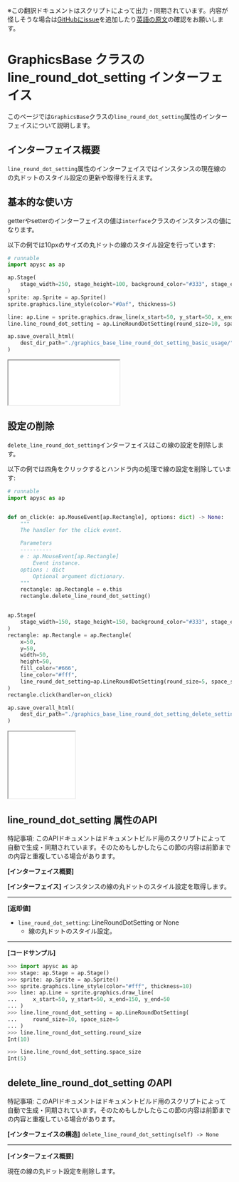 <span class="inconspicuous-txt">※この翻訳ドキュメントはスクリプトによって出力・同期されています。内容が怪しそうな場合は<a href="https://github.com/simon-ritchie/apysc/issues" target="_blank">GitHubにissue</a>を追加したり[英語の原文](https://simon-ritchie.github.io/apysc/en/graphics_base_line_round_dot_setting.html)の確認をお願いします。</span>

# GraphicsBase クラスの line_round_dot_setting インターフェイス

このページでは`GraphicsBase`クラスの`line_round_dot_setting`属性のインターフェイスについて説明します。

## インターフェイス概要

`line_round_dot_setting`属性のインターフェイスではインスタンスの現在線のの丸ドットのスタイル設定の更新や取得を行えます。

## 基本的な使い方

getterやsetterのインターフェイスの値は`interface`クラスのインスタンスの値になります。

以下の例では10pxのサイズの丸ドットの線のスタイル設定を行っています:

```py
# runnable
import apysc as ap

ap.Stage(
    stage_width=250, stage_height=100, background_color="#333", stage_elem_id="stage"
)
sprite: ap.Sprite = ap.Sprite()
sprite.graphics.line_style(color="#0af", thickness=5)

line: ap.Line = sprite.graphics.draw_line(x_start=50, y_start=50, x_end=200, y_end=50)
line.line_round_dot_setting = ap.LineRoundDotSetting(round_size=10, space_size=5)

ap.save_overall_html(
    dest_dir_path="./graphics_base_line_round_dot_setting_basic_usage/"
)
```

<iframe src="static/graphics_base_line_round_dot_setting_basic_usage/index.html" width="250" height="100"></iframe>

## 設定の削除

`delete_line_round_dot_setting`インターフェイスはこの線の設定を削除します。

以下の例では四角をクリックするとハンドラ内の処理で線の設定を削除しています:

```py
# runnable
import apysc as ap


def on_click(e: ap.MouseEvent[ap.Rectangle], options: dict) -> None:
    """
    The handler for the click event.

    Parameters
    ----------
    e : ap.MouseEvent[ap.Rectangle]
        Event instance.
    options : dict
        Optional argument dictionary.
    """
    rectangle: ap.Rectangle = e.this
    rectangle.delete_line_round_dot_setting()


ap.Stage(
    stage_width=150, stage_height=150, background_color="#333", stage_elem_id="stage"
)
rectangle: ap.Rectangle = ap.Rectangle(
    x=50,
    y=50,
    width=50,
    height=50,
    fill_color="#666",
    line_color="#fff",
    line_round_dot_setting=ap.LineRoundDotSetting(round_size=5, space_size=3),
)
rectangle.click(handler=on_click)

ap.save_overall_html(
    dest_dir_path="./graphics_base_line_round_dot_setting_delete_setting/"
)
```

<iframe src="static/graphics_base_line_round_dot_setting_delete_setting/index.html" width="150" height="150"></iframe>

## line_round_dot_setting 属性のAPI

<span class="inconspicuous-txt">特記事項: このAPIドキュメントはドキュメントビルド用のスクリプトによって自動で生成・同期されています。そのためもしかしたらこの節の内容は前節までの内容と重複している場合があります。</span>

**[インターフェイス概要]**

**[インターフェイス]** インスタンスの線の丸ドットのスタイル設定を取得します。<hr>

**[返却値]**

- `line_round_dot_setting`: LineRoundDotSetting or None
  - 線の丸ドットのスタイル設定。

<hr>

**[コードサンプル]**

```py
>>> import apysc as ap
>>> stage: ap.Stage = ap.Stage()
>>> sprite: ap.Sprite = ap.Sprite()
>>> sprite.graphics.line_style(color="#fff", thickness=10)
>>> line: ap.Line = sprite.graphics.draw_line(
...     x_start=50, y_start=50, x_end=150, y_end=50
... )
>>> line.line_round_dot_setting = ap.LineRoundDotSetting(
...     round_size=10, space_size=5
... )
>>> line.line_round_dot_setting.round_size
Int(10)

>>> line.line_round_dot_setting.space_size
Int(5)
```

## delete_line_round_dot_setting のAPI

<span class="inconspicuous-txt">特記事項: このAPIドキュメントはドキュメントビルド用のスクリプトによって自動で生成・同期されています。そのためもしかしたらこの節の内容は前節までの内容と重複している場合があります。</span>

**[インターフェイスの構造]** `delete_line_round_dot_setting(self) -> None`<hr>

**[インターフェイス概要]**

現在の線の丸ドット設定を削除します。